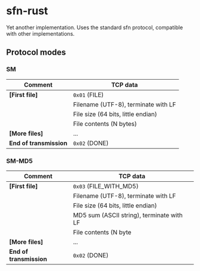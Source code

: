 # sfn-rust

Yet another implementation. Uses the standard sfn protocol, compatible with other implementations.

## Protocol modes

### SM

| Comment | TCP data
| --- | ---
| **[First file]** | `0x01` (FILE)
|| Filename (UTF-8), terminate with LF
|| File size (64 bits, little endian)
|| File contents (N bytes)
| **[More files]** | ...
| **End of transmission** | `0x02` (DONE)

### SM-MD5

| Comment | TCP data
| --- | ---
| **[First file]** | `0x03` (FILE_WITH_MD5)
|| Filename (UTF-8), terminate with LF
|| File size (64 bits, little endian)
|| MD5 sum (ASCII string), terminate with LF
|| File contents (N byte
| **[More files]** | ...
| **End of transmission** | `0x02` (DONE)
